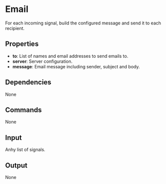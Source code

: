 Email
===========

For each incoming signal, build the configured message and send it to each recipient.

Properties
--------------

-   **to**: List of names and email addresses to send emails to.
-   **server**: Server configuration.
-   **message**: Email message including sender, subject and body.


Dependencies
----------------
None

Commands
----------------
None

Input
-------
Anhy list of signals.

Output
---------
None
